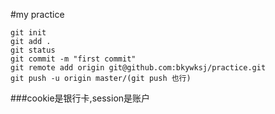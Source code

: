 #my practice
```
git init
git add .
git status
git commit -m "first commit"
git remote add origin git@github.com:bkywksj/practice.git
git push -u origin master/(git push 也行)
```

###cookie是银行卡,session是账户


